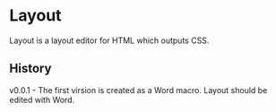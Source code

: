 # Layout
Layout is a layout editor for HTML which outputs CSS.

## History
v0.0.1 - The first virsion is created as a Word macro.  Layout should be edited with Word.
